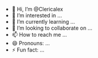 - 👋 Hi, I’m @Clericalex
- 👀 I’m interested in ...
- 🌱 I’m currently learning ...
- 💞️ I’m looking to collaborate on ...
- 📫 How to reach me ...
- 😄 Pronouns: ...
- ⚡ Fun fact: ...

<!---
Clericalex/Clericalex is a ✨ special ✨ repository because its `README.md` (this file) appears on your GitHub profile.
You can click the Preview link to take a look at your changes.
--->
